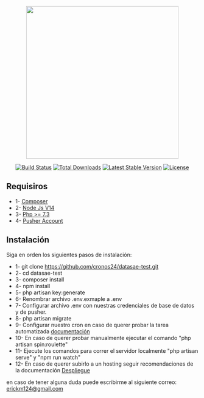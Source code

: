 <p align="center"><a href="https://laravel.com" target="_blank"><img src="https://raw.githubusercontent.com/laravel/art/master/logo-lockup/5%20SVG/2%20CMYK/1%20Full%20Color/laravel-logolockup-cmyk-red.svg" width="400"></a></p>

<p align="center">
<a href="https://travis-ci.org/laravel/framework"><img src="https://travis-ci.org/laravel/framework.svg" alt="Build Status"></a>
<a href="https://packagist.org/packages/laravel/framework"><img src="https://img.shields.io/packagist/dt/laravel/framework" alt="Total Downloads"></a>
<a href="https://packagist.org/packages/laravel/framework"><img src="https://img.shields.io/packagist/v/laravel/framework" alt="Latest Stable Version"></a>
<a href="https://packagist.org/packages/laravel/framework"><img src="https://img.shields.io/packagist/l/laravel/framework" alt="License"></a>
</p>

## Requisiros
- 1- <a href="https://getcomposer.org/download/" target="_blank">Composer</a> 
- 2- <a href="https://nodejs.org/es/download/" target="_blank">Node Js V14</a> 
- 3- <a href="https://www.php.net/downloads" target="_blank">Php >= 7.3</a> 
- 4- <a href="https://dashboard.pusher.com/" target="_blank">Pusher Account</a> 

## Instalación

Siga en orden los siguientes pasos de instalación:

- 1- git clone https://github.com/cronos24/datasae-test.git
- 2- cd datasae-test
- 3- composer install
- 4- npm install
- 5- php artisan key:generate
- 6- Renombrar archivo .env.exmaple a .env
- 7- Configurar archivo .env con nuestras credenciales de base de datos y de pusher.
- 8- php artisan migrate
- 9- Configurar nuestro cron en caso de querer probar la tarea automatizada <a href="https://laravel.com/docs/9.x/scheduling" target="_blank">documentación</a> 
- 10- En caso de querer probar manualmente ejecutar el comando "php artisan spin:roulette"
- 11- Ejecute los comandos para correr el servidor localmente "php artisan serve" y "npm run watch"
- 12- En caso de querer subirlo a un hosting seguir recomendaciones de la documentación <a href="https://laravel.com/docs/9.x/deployment" target="_blank">Despliegue</a>  


en caso de tener alguna duda puede escribirme al siguiente correo: erickm124@gmail.com
